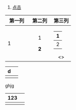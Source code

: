 1. <a id ="01-1"> [点击](#01-2)

<div>
<table align  =center>
<thead>
<th> 第一列 </th>
<th> 第二列 </th>
<th width="30%"> 第三列 </th>
</thead>
<tbody>
<tr align=center> 
<td align =left> 1 </td>
<td> <p>  1</p> <p><font color = o > <b>2</b> </p> </td>
<td> <table width="30%"> <thead><th>1</th></thead><tbody><tr><td>2</td></tr></tbody></table></><> </td>
</tr>
</tbody>
</table>
</div>

|d|  |
|--|--|
|  |  | 

<body> ghjg </body>



| 123<a id ="01-2"> |  |
|--|--|
|  |  |


<!--stackedit_data:
eyJoaXN0b3J5IjpbLTY4OTI5NzQ4LDE4NjEzMzk1OTYsMTYxNj
E5OTczNCwxODYxMzM5NTk2LC0xOTUxNjA1Njc1LDMwMjQ1NzY1
LDExMTg2ODEwNTQsMTIyOTA2OTE2MiwxMDA3NjY4MjgxXX0=
-->